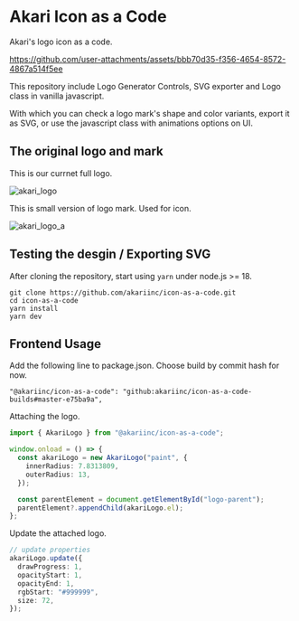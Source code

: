 # Akari Icon as a Code

Akari's logo icon as a code.



https://github.com/user-attachments/assets/bbb70d35-f356-4654-8572-4867a514f5ee



This repository include Logo Generator Controls, SVG exporter and Logo class in vanilla javascript.

With which you can check a logo mark's shape and color variants, export it as SVG, or use the javascript class with animations options on UI.

## The original logo and mark

This is our currnet full logo.

![akari_logo](https://github.com/user-attachments/assets/81983055-e369-4ea1-b8e2-657933d07948)

This is small version of logo mark. Used for icon.

![akari_logo_a](https://github.com/user-attachments/assets/7f8610fd-bc2b-4483-bf0a-63565eabe272)


## Testing the desgin / Exporting SVG

After cloning the repository, start using `yarn` under node.js >= 18.

```shell
git clone https://github.com/akariinc/icon-as-a-code.git
cd icon-as-a-code
yarn install
yarn dev
```

## Frontend Usage

Add the following line to package.json. Choose build by commit hash for now.
```
"@akariinc/icon-as-a-code": "github:akariinc/icon-as-a-code-builds#master-e75ba9a",
```

Attaching the logo.

```typescript
import { AkariLogo } from "@akariinc/icon-as-a-code";

window.onload = () => {
  const akariLogo = new AkariLogo("paint", {
    innerRadius: 7.8313809,
    outerRadius: 13,
  });

  const parentElement = document.getElementById("logo-parent");
  parentElement?.appendChild(akariLogo.el);
};
```

Update the attached logo.
```typescript
// update properties
akariLogo.update({
  drawProgress: 1,
  opacityStart: 1,
  opacityEnd: 1,
  rgbStart: "#999999",
  size: 72,
});
```
